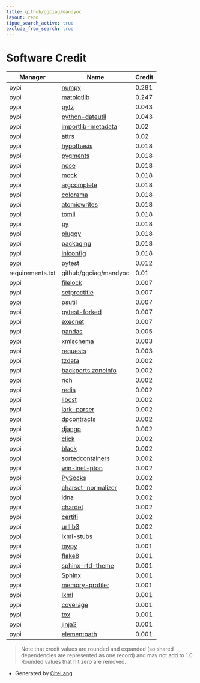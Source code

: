 ```yaml
---
title: github/ggciag/mandyoc
layout: repo
tipue_search_active: true
exclude_from_search: true
---
```

# Software Credit

|Manager|Name|Credit|
|-------|----|------|
|pypi|[numpy](https://www.numpy.org)|0.291|
|pypi|[matplotlib](https://matplotlib.org)|0.247|
|pypi|[pytz](http://pythonhosted.org/pytz)|0.043|
|pypi|[python-dateutil](https://github.com/dateutil/dateutil)|0.043|
|pypi|[importlib-metadata](https://pypi.org/project/importlib-metadata)|0.02|
|pypi|[attrs](https://pypi.org/project/attrs)|0.02|
|pypi|[hypothesis](https://hypothesis.works)|0.018|
|pypi|[pygments](https://pygments.org/)|0.018|
|pypi|[nose](http://readthedocs.org/docs/nose/)|0.018|
|pypi|[mock](http://mock.readthedocs.org/en/latest/)|0.018|
|pypi|[argcomplete](https://pypi.org/project/argcomplete)|0.018|
|pypi|[colorama](https://pypi.org/project/colorama)|0.018|
|pypi|[atomicwrites](https://pypi.org/project/atomicwrites)|0.018|
|pypi|[tomli](https://pypi.org/project/tomli)|0.018|
|pypi|[py](https://pypi.org/project/py)|0.018|
|pypi|[pluggy](https://pypi.org/project/pluggy)|0.018|
|pypi|[packaging](https://pypi.org/project/packaging)|0.018|
|pypi|[iniconfig](https://pypi.org/project/iniconfig)|0.018|
|pypi|[pytest](https://docs.pytest.org/en/latest/)|0.012|
|requirements.txt|github/ggciag/mandyoc|0.01|
|pypi|[filelock](https://pypi.org/project/filelock)|0.007|
|pypi|[setproctitle](https://pypi.org/project/setproctitle)|0.007|
|pypi|[psutil](https://pypi.org/project/psutil)|0.007|
|pypi|[pytest-forked](https://pypi.org/project/pytest-forked)|0.007|
|pypi|[execnet](https://pypi.org/project/execnet)|0.007|
|pypi|[pandas](https://pandas.pydata.org)|0.005|
|pypi|[xmlschema](https://github.com/sissaschool/xmlschema)|0.003|
|pypi|[requests](https://requests.readthedocs.io)|0.003|
|pypi|[tzdata](https://pypi.org/project/tzdata)|0.002|
|pypi|[backports.zoneinfo](https://pypi.org/project/backports.zoneinfo)|0.002|
|pypi|[rich](https://pypi.org/project/rich)|0.002|
|pypi|[redis](https://pypi.org/project/redis)|0.002|
|pypi|[libcst](https://pypi.org/project/libcst)|0.002|
|pypi|[lark-parser](https://pypi.org/project/lark-parser)|0.002|
|pypi|[dpcontracts](https://pypi.org/project/dpcontracts)|0.002|
|pypi|[django](https://pypi.org/project/django)|0.002|
|pypi|[click](https://pypi.org/project/click)|0.002|
|pypi|[black](https://pypi.org/project/black)|0.002|
|pypi|[sortedcontainers](https://pypi.org/project/sortedcontainers)|0.002|
|pypi|[win-inet-pton](https://pypi.org/project/win-inet-pton)|0.002|
|pypi|[PySocks](https://pypi.org/project/PySocks)|0.002|
|pypi|[charset-normalizer](https://pypi.org/project/charset-normalizer)|0.002|
|pypi|[idna](https://pypi.org/project/idna)|0.002|
|pypi|[chardet](https://pypi.org/project/chardet)|0.002|
|pypi|[certifi](https://pypi.org/project/certifi)|0.002|
|pypi|[urllib3](https://pypi.org/project/urllib3)|0.002|
|pypi|[lxml-stubs](https://pypi.org/project/lxml-stubs)|0.001|
|pypi|[mypy](https://pypi.org/project/mypy)|0.001|
|pypi|[flake8](https://pypi.org/project/flake8)|0.001|
|pypi|[sphinx-rtd-theme](https://pypi.org/project/sphinx-rtd-theme)|0.001|
|pypi|[Sphinx](https://pypi.org/project/Sphinx)|0.001|
|pypi|[memory-profiler](https://pypi.org/project/memory-profiler)|0.001|
|pypi|[lxml](https://pypi.org/project/lxml)|0.001|
|pypi|[coverage](https://pypi.org/project/coverage)|0.001|
|pypi|[tox](https://pypi.org/project/tox)|0.001|
|pypi|[jinja2](https://pypi.org/project/jinja2)|0.001|
|pypi|[elementpath](https://pypi.org/project/elementpath)|0.001|


> Note that credit values are rounded and expanded (so shared dependencies are represented as one record) and may not add to 1.0. Rounded values that hit zero are removed.


- Generated by [CiteLang](https://github.com/vsoch/citelang)
